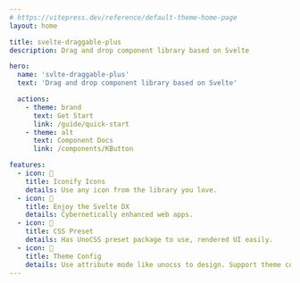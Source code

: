 ```yaml
---
# https://vitepress.dev/reference/default-theme-home-page
layout: home

title: svelte-draggable-plus
description: Drag and drop component library based on Svelte

hero:
  name: 'svlte-draggable-plus'
  text: 'Drag and drop component library based on Svelte'

  actions:
    - theme: brand
      text: Get Start
      link: /guide/quick-start
    - theme: alt
      text: Component Docs
      link: /components/KButton

features:
  - icon: 🎤
    title: Iconify Icons
    details: Use any icon from the library you love.
  - icon: 💃
    title: Enjoy the Svelte DX
    details: Cybernetically enhanced web apps.
  - icon: 🤟
    title: CSS Preset
    details: Has UnoCSS preset package to use, rendered UI easily.
  - icon: 🏀
    title: Theme Config
    details: Use attribute mode like unocss to design. Support theme config to customize theme.
---
```


<logo-animate/>
